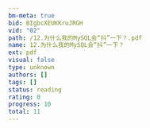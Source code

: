 ```yaml
---
bm-meta: true
bid: BIgbcXEUKKruJRGH
vid: "02"
path: /12.为什么我的MySQL会“抖”一下？.pdf
name: 12.为什么我的MySQL会“抖”一下？
ext: pdf
visual: false
type: unknown
authors: []
tags: []
status: reading
rating: 0
progress: 10
total: 11
---
```

